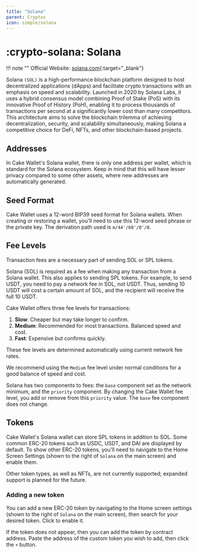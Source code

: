 ```yaml
---
title: "Solana"
parent: Cryptos
icon: simple/solana
---
```


# :crypto-solana: Solana

!!! note ""
    Official Website: [solana.com](https://solana.com/){:target="_blank"}

Solana `(SOL)` is a high-performance blockchain platform designed to host decentralized applications (dApps) and facilitate crypto transactions with an emphasis on speed and scalability. Launched in 2020 by Solana Labs, it uses a hybrid consensus model combining Proof of Stake (PoS) with its innovative Proof of History (PoH), enabling it to process thousands of transactions per second at a significantly lower cost than many competitors. This architecture aims to solve the blockchain trilemma of achieving decentralization, security, and scalability simultaneously, making Solana a competitive choice for DeFi, NFTs, and other blockchain-based projects.

## Addresses

In Cake Wallet's Solana wallet, there is only one address per wallet, which is standard for the Solana ecosystem. Keep in mind that this will have lesser privacy compared to some other assets, where new addresses are automatically generated.

## Seed Format

Cake Wallet uses a 12-word BIP39 seed format for Solana wallets. When creating or restoring a wallet, you'll need to use this 12-word seed phrase or the private key. The derivation path used is `m/44'/60'/0'/0`.

## Fee Levels

Transaction fees are a necessary part of sending SOL or SPL tokens. 

Solana (SOL) is required as a fee when making any transaction from a Solana wallet. This also applies to sending SPL tokens. For example, to send USDT, you need to pay a network fee in SOL, not USDT. Thus, sending 10 USDT will cost a certain amount of SOL, and the recipient will receive the full 10 USDT.

Cake Wallet offers three fee levels for transactions:

1. **Slow**: Cheaper but may take longer to confirm.
2. **Medium**: Recommended for most transactions. Balanced speed and cost.
3. **Fast**: Expensive but confirms quickly.

These fee levels are determined automatically using current network fee rates.

We recommend using the `Medium` fee level under normal conditions for a good balance of speed and cost.

Solana has two components to fees: the `base` component set as the network minimum, and the `priority` component. By changing the Cake Wallet fee level, you add or remove from this `priority` value. The `base` fee component does not change.

## Tokens

Cake Wallet's Solana wallet can store SPL tokens in addition to SOL. Some common ERC-20 tokens such as USDC, USDT, and DAI are displayed by default. To show other ERC-20 tokens, you'll need to navigate to the Home Screen Settings (shown to the right of `Solana` on the main screen) and enable them.

Other token types, as well as NFTs, are not currently supported; expanded support is planned for the future.

### Adding a new token

You can add a new ERC-20 token by navigating to the Home screen settings (shown to the right of `Solana` on the main screen), then search for your desired token. Click to enable it.

If the token does not appear, then you can add the token by contract address. Paste the address of the custom token you wish to add, then click the `+` button.